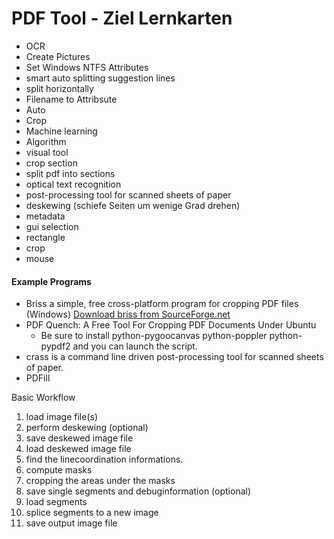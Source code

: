 PDF Tool - Ziel Lernkarten
========================

- OCR
- Create Pictures
- Set Windows NTFS Attributes
- smart auto splitting suggestion lines
- split horizontally
- Filename to Attribsute
- Auto
- Crop
- Machine learning
- Algorithm
- visual tool
- crop section
- split pdf into sections
- optical text recognition
- post-processing tool for scanned sheets of paper
- deskewing (schiefe Seiten um wenige Grad drehen)
- metadata
- gui selection
- rectangle
- crop
- mouse


#### Example Programs
- Briss a simple, free cross-platform program for cropping PDF files (Windows) [Download briss from SourceForge.net](https://sourceforge.net/projects/briss/files/latest/download)
- PDF Quench: A Free Tool For Cropping PDF Documents Under Ubuntu
	- Be sure to install python-pygoocanvas python-poppler python-pypdf2 and you can launch the script.
- crass is a command line driven post-processing tool for scanned sheets of paper.
- PDFill



Basic Workflow
1. load image file(s)
2. perform deskewing (optional)
3. save deskewed image file
4. load deskewed image file
5. find the linecoordination informations.
6. compute masks
7. cropping the areas under the masks
8. save single segments and debuginformation (optional)
9. load segments
10. splice segments to a new image
11. save output image file